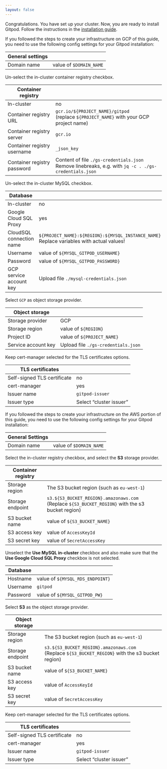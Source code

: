 ```yaml
---
layout: false
---
```


<script lang="ts">
  import CloudPlatformToggle from "$lib/components/docs/cloud-platform-toggle.svelte";
</script>

Congratulations. You have set up your cluster. Now, you are ready to install Gitpod. Follow the instructions in the [installation guide](../installing-gitpod#install-gitpod).

<CloudPlatformToggle id="cloud-platform-toggle-install">
<div slot="gcp">

If you followed the steps to create your infrastructure on GCP of this guide, you need to use the following config settings for your Gitpod installation:

| General settings |                         |
| ---------------- | ----------------------- |
| Domain name      | value of `$DOMAIN_NAME` |

Un-select the in-cluster container registry checkbox.

| Container registry          |                                                                                                          |
| --------------------------- | -------------------------------------------------------------------------------------------------------- |
| In-cluster                  | no                                                                                                       |
| Container registry URL      | `gcr.io/${PROJECT_NAME}/gitpod`<br/>(replace `${PROJECT_NAME}` with your GCP project name)               |
| Container registry server   | `gcr.io`                                                                                                 |
| Container registry username | `_json_key`                                                                                              |
| Container registry password | Content of file `./gs-credentials.json`<br/>Remove linebreaks, e.g. with `jq -c . ./gs-credentials.json` |

Un-select the in-cluster MySQL checkbox.

| Database                 |                                                                                              |
| ------------------------ | -------------------------------------------------------------------------------------------- |
| In-cluster               | no                                                                                           |
| Google Cloud SQL Proxy   | yes                                                                                          |
| CloudSQL connection name | `${PROJECT_NAME}:${REGION}:${MYSQL_INSTANCE_NAME}`<br/>Replace variables with actual values! |
| Username                 | value of `${MYSQL_GITPOD_USERNAME}`                                                          |
| Password                 | value of `${MYSQL_GITPOD_PASSWORD}`                                                          |
| GCP service account key  | Upload file `./mysql-credentials.json`                                                       |

Select `GCP` as object storage provider.

| Object storage      |                                     |
| ------------------- | ----------------------------------- |
| Storage provider    | GCP                                 |
| Storage region      | value of `${REGION}`                |
| Project ID          | value of `${PROJECT_NAME}`          |
| Service account key | Upload file `./gs-credentials.json` |

Keep cert-manager selected for the TLS certificates options.

| TLS certificates            |                         |
| --------------------------- | ----------------------- |
| Self-signed TLS certificate | no                      |
| cert-manager                | yes                     |
| Issuer name                 | `gitpod-issuer`         |
| Issuer type                 | Select “cluster issuer” |

</div>

<div slot="aws">

If you followed the steps to create your infrastructure on the AWS portion of this guide, you need to use the following config settings for your Gitpod installation:

| General Settings |                         |
| ---------------- | ----------------------- |
| Domain name      | value of `$DOMAIN_NAME` |

Select the in-cluster registry checkbox, and select the **S3** storage provider.

| Container registry |                                                                                                      |
| ------------------ | ---------------------------------------------------------------------------------------------------- |
| Storage region     | The S3 bucket region (such as `eu-west-1`)                                                           |
| Storage endpoint   | `s3.${S3_BUCKET_REGION}.amazonaws.com`<br/>(Replace `${S3_BUCKET_REGION}` with the s3 bucket region) |
| S3 bucket name     | value of `${S3_BUCKET_NAME}`                                                                         |
| S3 access key      | value of `AccessKeyId`                                                                               |
| S3 secret key      | value of `SecretAccessKey`                                                                           |

Unselect the **Use MySQL in-cluster** checkbox and also make sure that the **Use Google Cloud SQL Proxy** checkbox is not selected.

| Database |                                  |
| -------- | -------------------------------- |
| Hostname | value of `${MYSQL_RDS_ENDPOINT}` |
| Username | `gitpod`                         |
| Password | value of `${MYSQL_GITPOD_PW}`    |

Select **S3** as the object storage provider.

| Object storage   |                                                                                                      |
| ---------------- | ---------------------------------------------------------------------------------------------------- |
| Storage region   | The S3 bucket region (such as `eu-west-1`)                                                           |
| Storage endpoint | `s3.${S3_BUCKET_REGION}.amazonaws.com`<br/>(Replace `${S3_BUCKET_REGION}` with the s3 bucket region) |
| S3 bucket name   | value of `${S3_BUCKET_NAME}`                                                                         |
| S3 access key    | value of `AccessKeyId`                                                                               |
| S3 secret key    | value of `SecretAccessKey`                                                                           |

Keep cert-manager selected for the TLS certificates options.

| TLS certificates            |                         |
| --------------------------- | ----------------------- |
| Self-signed TLS certificate | no                      |
| cert-manager                | yes                     |
| Issuer name                 | `gitpod-issuer`         |
| Issuer type                 | Select “cluster issuer” |

</div>

</CloudPlatformToggle>
